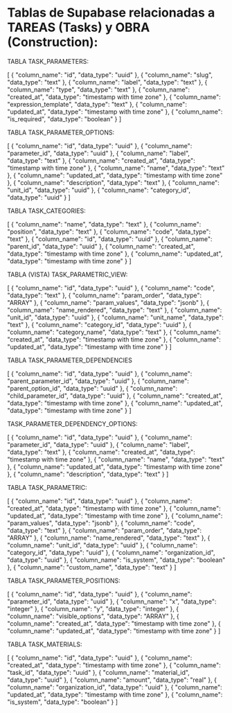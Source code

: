 # Tablas de Supabase relacionadas a TAREAS (Tasks) y OBRA (Construction):

TABLA TASK_PARAMETERS:

[
  {
    "column_name": "id",
    "data_type": "uuid"
  },
  {
    "column_name": "slug",
    "data_type": "text"
  },
  {
    "column_name": "label",
    "data_type": "text"
  },
  {
    "column_name": "type",
    "data_type": "text"
  },
  {
    "column_name": "created_at",
    "data_type": "timestamp with time zone"
  },
  {
    "column_name": "expression_template",
    "data_type": "text"
  },
  {
    "column_name": "updated_at",
    "data_type": "timestamp with time zone"
  },
  {
    "column_name": "is_required",
    "data_type": "boolean"
  }
]

TABLA TASK_PARAMETER_OPTIONS:

[
  {
    "column_name": "id",
    "data_type": "uuid"
  },
  {
    "column_name": "parameter_id",
    "data_type": "uuid"
  },
  {
    "column_name": "label",
    "data_type": "text"
  },
  {
    "column_name": "created_at",
    "data_type": "timestamp with time zone"
  },
  {
    "column_name": "name",
    "data_type": "text"
  },
  {
    "column_name": "updated_at",
    "data_type": "timestamp with time zone"
  },
  {
    "column_name": "description",
    "data_type": "text"
  },
  {
    "column_name": "unit_id",
    "data_type": "uuid"
  },
  {
    "column_name": "category_id",
    "data_type": "uuid"
  }
]

TABLA TASK_CATEGORIES:

[
  {
    "column_name": "name",
    "data_type": "text"
  },
  {
    "column_name": "position",
    "data_type": "text"
  },
  {
    "column_name": "code",
    "data_type": "text"
  },
  {
    "column_name": "id",
    "data_type": "uuid"
  },
  {
    "column_name": "parent_id",
    "data_type": "uuid"
  },
  {
    "column_name": "created_at",
    "data_type": "timestamp with time zone"
  },
  {
    "column_name": "updated_at",
    "data_type": "timestamp with time zone"
  }
]

TABLA (VISTA) TASK_PARAMETRIC_VIEW:

[
  {
    "column_name": "id",
    "data_type": "uuid"
  },
  {
    "column_name": "code",
    "data_type": "text"
  },
  {
    "column_name": "param_order",
    "data_type": "ARRAY"
  },
  {
    "column_name": "param_values",
    "data_type": "jsonb"
  },
  {
    "column_name": "name_rendered",
    "data_type": "text"
  },
  {
    "column_name": "unit_id",
    "data_type": "uuid"
  },
  {
    "column_name": "unit_name",
    "data_type": "text"
  },
  {
    "column_name": "category_id",
    "data_type": "uuid"
  },
  {
    "column_name": "category_name",
    "data_type": "text"
  },
  {
    "column_name": "created_at",
    "data_type": "timestamp with time zone"
  },
  {
    "column_name": "updated_at",
    "data_type": "timestamp with time zone"
  }
]

TABLA TASK_PARAMETER_DEPENDENCIES

[
  {
    "column_name": "id",
    "data_type": "uuid"
  },
  {
    "column_name": "parent_parameter_id",
    "data_type": "uuid"
  },
  {
    "column_name": "parent_option_id",
    "data_type": "uuid"
  },
  {
    "column_name": "child_parameter_id",
    "data_type": "uuid"
  },
  {
    "column_name": "created_at",
    "data_type": "timestamp with time zone"
  },
  {
    "column_name": "updated_at",
    "data_type": "timestamp with time zone"
  }
]

TASK_PARAMETER_DEPENDENCY_OPTIONS:

[
  {
    "column_name": "id",
    "data_type": "uuid"
  },
  {
    "column_name": "parameter_id",
    "data_type": "uuid"
  },
  {
    "column_name": "label",
    "data_type": "text"
  },
  {
    "column_name": "created_at",
    "data_type": "timestamp with time zone"
  },
  {
    "column_name": "name",
    "data_type": "text"
  },
  {
    "column_name": "updated_at",
    "data_type": "timestamp with time zone"
  },
  {
    "column_name": "description",
    "data_type": "text"
  }
]

TABLA TASK_PARAMETRIC:

[
  {
    "column_name": "id",
    "data_type": "uuid"
  },
  {
    "column_name": "created_at",
    "data_type": "timestamp with time zone"
  },
  {
    "column_name": "updated_at",
    "data_type": "timestamp with time zone"
  },
  {
    "column_name": "param_values",
    "data_type": "jsonb"
  },
  {
    "column_name": "code",
    "data_type": "text"
  },
  {
    "column_name": "param_order",
    "data_type": "ARRAY"
  },
  {
    "column_name": "name_rendered",
    "data_type": "text"
  },
  {
    "column_name": "unit_id",
    "data_type": "uuid"
  },
  {
    "column_name": "category_id",
    "data_type": "uuid"
  },
  {
    "column_name": "organization_id",
    "data_type": "uuid"
  },
  {
    "column_name": "is_system",
    "data_type": "boolean"
  },
  {
    "column_name": "custom_name",
    "data_type": "text"
  }
]

TABLA TASK_PARAMETER_POSITIONS:

[
  {
    "column_name": "id",
    "data_type": "uuid"
  },
  {
    "column_name": "parameter_id",
    "data_type": "uuid"
  },
  {
    "column_name": "x",
    "data_type": "integer"
  },
  {
    "column_name": "y",
    "data_type": "integer"
  },
  {
    "column_name": "visible_options",
    "data_type": "ARRAY"
  },
  {
    "column_name": "created_at",
    "data_type": "timestamp with time zone"
  },
  {
    "column_name": "updated_at",
    "data_type": "timestamp with time zone"
  }
]

TABLA TASK_MATERIALS:

[
  {
    "column_name": "id",
    "data_type": "uuid"
  },
  {
    "column_name": "created_at",
    "data_type": "timestamp with time zone"
  },
  {
    "column_name": "task_id",
    "data_type": "uuid"
  },
  {
    "column_name": "material_id",
    "data_type": "uuid"
  },
  {
    "column_name": "amount",
    "data_type": "real"
  },
  {
    "column_name": "organization_id",
    "data_type": "uuid"
  },
  {
    "column_name": "updated_at",
    "data_type": "timestamp with time zone"
  },
  {
    "column_name": "is_system",
    "data_type": "boolean"
  }
]